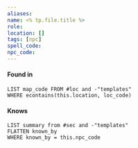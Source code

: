 ```yaml
---
aliases: 
name: <% tp.file.title %>
role: 
location: []
tags: [npc]
spell_code: 
npc_code: 
---
```

#### Found in
```dataview
LIST map_code FROM #loc and -"templates"
WHERE econtains(this.location, loc_code)
```

#### Knows
```dataview
LIST summary from #sec and -"templates"
FLATTEN known_by
WHERE known_by = this.npc_code
```